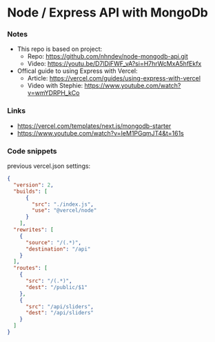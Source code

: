 # Node / Express API with MongoDb

### Notes
- This repo is based on project:
  - Repo: https://github.com/nhndev/node-mongodb-api.git
  - Video: https://youtu.be/D7lDiFWF_vA?si=H7hrWcMxA5hfEkfx
- Offical guide to using Express with Vercel:
  - Article: https://vercel.com/guides/using-express-with-vercel
  - Video with Stephie: https://www.youtube.com/watch?v=wmYDRPH_kCo 

### Links
- https://vercel.com/templates/next.js/mongodb-starter
- https://www.youtube.com/watch?v=IeM1PGqmJT4&t=161s

### Code snippets

previous vercel.json settings:

```json
{
  "version": 2,
  "builds": [
      {
        "src": "./index.js",
        "use": "@vercel/node"
      }
    ],
  "rewrites": [
    { 
      "source": "/(.*)", 
      "destination": "/api" 
    }
  ],
  "routes": [
    {
      "src": "/(.*)",
      "dest": "/public/$1"
    },
    {
      "src": "/api/sliders",
      "dest": "/api/sliders"
    }
  ]
}
